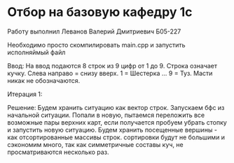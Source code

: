 # Отбор на базовую кафедру 1c

Работу выполнил Леванов Валерий Дмитриевич Б05-227

Необходимо просто скомпилировать main.cpp и запустить исполняймый файл

Ввод: На ввод подаются 8 строк из 9 цифр от 1 до 9. Строка означает кучку. Слева направо = снизу вверх. 1 = Шестерка ... 9 = Туз. Масти никак не обозначаются.

Итерация 1:

Решение: Будем хранить ситуацию как вектор строк. Запускаем бфс из начальной ситуации. Попали в новую, пытаемся переложить все возможные пары верхних карт, если получается пробуем убрать стопку и запустить новую ситуацию.
Будем хранить посещенные вершины - как отсортированные массивы строк. сортировки будут не большими и сэкономим много, так как симметричные составы куч, не просматриваются несколько раз.
